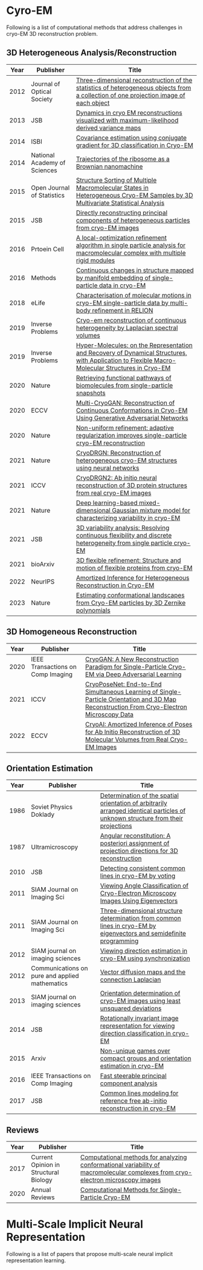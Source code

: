 # Cyro-EM
Following is a list of computational methods that address challenges in cryo-EM 3D reconstruction problem.
 
## 3D Heterogeneous Analysis/Reconstruction

|Year|Publisher|Title|
|-----|-----|-----|
|2012|Journal of Optical Society|[Three-dimensional reconstruction of the statistics of heterogeneous objects from a collection of one projection image of each object]()|
|2013|JSB|[Dynamics in cryo EM reconstructions visualized with maximum-likelihood derived variance maps](https://www.sciencedirect.com/science/article/pii/S1047847712003176)|
|2014|ISBI|[Covariance estimation using conjugate gradient for 3D classification in Cryo-EM](https://arxiv.org/abs/1412.0985)|
|2014|National Academy of Sciences|[Trajectories of the ribosome as a Brownian nanomachine](https://www.pnas.org/doi/10.1073/pnas.1419276111)|
|2015|Open Journal of Statistics|[Structure Sorting of Multiple Macromolecular States in Heterogeneous Cryo-EM Samples by 3D Multivariate Statistical Analysis](https://hal.science/hal-03827939/document)|
|2015|JSB|[Directly reconstructing principal components of heterogeneous particles from cryo-EM images](https://www.ncbi.nlm.nih.gov/pmc/articles/PMC4536832/)|
|2016|Prtoein Cell|[A local-optimization refinement algorithm in single particle analysis for macromolecular complex with multiple rigid modules](https://www.ncbi.nlm.nih.gov/pmc/articles/PMC4707152/)|
|2016|Methods|[Continuous changes in structure mapped by manifold embedding of single-particle data in cryo-EM](https://www.ncbi.nlm.nih.gov/pmc/articles/PMC4848141/)|
|2018|eLife|[Characterisation of molecular motions in cryo-EM single-particle data by multi-body refinement in RELION](https://www.ncbi.nlm.nih.gov/pmc/articles/PMC6005684/)|
|2019|Inverse Problems|[Cryo-em reconstruction of continuous heterogeneity by Laplacian spectral volumes](https://arxiv.org/abs/1907.01898)|
|2019|Inverse Problems|[Hyper-Molecules: on the Representation and Recovery of Dynamical Structures, with Application to Flexible Macro-Molecular Structures in Cryo-EM](https://arxiv.org/abs/1907.01589)|
|2020|Nature|[Retrieving functional pathways of biomolecules from single-particle snapshots](https://www.nature.com/articles/s41467-020-18403-x)|
|2020|ECCV|[Multi-CryoGAN: Reconstruction of Continuous Conformations in Cryo-EM Using Generative Adversarial Networks](https://openreview.net/forum?id=5PSL-CjHeP4)|
|2020|Nature|[Non-uniform refinement: adaptive regularization improves single-particle cryo-EM reconstruction](https://www.nature.com/articles/s41592-020-00990-8)|
|2021|Nature|[CryoDRGN: Reconstruction of heterogeneous cryo-EM structures using neural networks](https://www.nature.com/articles/s41592-020-01049-4)|
|2021|ICCV|[CryoDRGN2: Ab initio neural reconstruction of 3D protein structures from real cryo-EM images](https://openaccess.thecvf.com/content/ICCV2021/papers/Zhong_CryoDRGN2_Ab_Initio_Neural_Reconstruction_of_3D_Protein_Structures_From_ICCV_2021_paper.pdf)|
|2021|Nature|[Deep learning-based mixed-dimensional Gaussian mixture model for characterizing variability in cryo-EM](https://www.nature.com/articles/s41592-021-01220-5)|
|2021|JSB|[3D variability analysis: Resolving continuous flexibility and discrete heterogeneity from single particle cryo-EM](https://www.sciencedirect.com/science/article/pii/S1047847721000071)|
|2021|bioArxiv|[3D flexible refinement: Structure and motion of flexible proteins from cryo-EM](https://www.biorxiv.org/content/biorxiv/early/2021/04/22/2021.04.22.440893.full.pdf)|
|2022|NeurIPS|[Amortized Inference for Heterogeneous Reconstruction in Cryo-EM](https://arxiv.org/abs/2210.07387)|
|2023|Nature|[Estimating conformational landscapes from Cryo-EM particles by 3D Zernike polynomials](https://www.nature.com/articles/s41467-023-35791-y)|

## 3D Homogeneous Reconstruction

|Year|Publisher|Title|
|-----|-----|----|
|2020|IEEE Transactions on Comp Imaging|[CryoGAN: A New Reconstruction Paradigm for Single-Particle Cryo-EM via Deep Adversarial Learning](https://www.biorxiv.org/content/10.1101/2020.03.20.001016v2)|
|2021|ICCV|[CryoPoseNet: End-to-End Simultaneous Learning of Single-Particle Orientation and 3D Map Reconstruction From Cryo-Electron Microscopy Data](https://openaccess.thecvf.com/content/ICCV2021W/LCI/html/Nashed_CryoPoseNet_End-to-End_Simultaneous_Learning_of_Single-Particle_Orientation_and_3D_Map_ICCVW_2021_paper.html)|
|2022|ECCV|[CryoAI: Amortized Inference of Poses for Ab Initio Reconstruction of 3D Molecular Volumes from Real Cryo-EM Images](https://arxiv.org/abs/2203.08138)|


## Orientation Estimation

|Year|Publisher|Title|
|-----|-----|-----|
|1986|Soviet Physics Doklady|[Determination of the spatial orientation of arbitrarily arranged identical particles of unknown structure from their projections](https://gauss.math.yale.edu/~ag727/Vainstein-Goncharov1986.pdf)|
|1987|Ultramicroscopy|[Angular reconstitution: A posteriori assignment of projection directions for 3D reconstruction](https://www.sciencedirect.com/science/article/pii/0304399187900787)|
|2010|JSB|[Detecting consistent common lines in cryo-EM by voting](https://www.sciencedirect.com/science/article/pii/S1047847709003062)|
|2011|SIAM Journal on Imaging Sci|[Viewing Angle Classification of Cryo-Electron Microscopy Images Using Eigenvectors](https://web.math.princeton.edu/~amits/publications/class_averaging_SIAM_published.pdf)|
|2011|SIAM Journal on Imaging Sci|[Three-dimensional structure determination from common lines in cryo-EM by eigenvectors and semidefinite programming](https://www.ncbi.nlm.nih.gov/pmc/articles/PMC3334316/)|
|2012|SIAM journal on imaging sciences|[Viewing direction estimation in cryo-EM using synchronization](https://web.math.princeton.edu/~amits/publications/cryo-sync-published.pdf)|
|2012|Communications on pure and applied mathematics|[Vector diffusion maps and the connection Laplacian](https://arxiv.org/abs/1102.0075)|
|2013|SIAM journal on imaging sciences|[Orientation determination of cryo-EM images using least unsquared deviations](https://arxiv.org/abs/1211.7045)|
|2014|JSB|[Rotationally invariant image representation for viewing direction classification in cryo-EM](https://arxiv.org/abs/1309.7643)|
|2015|Arxiv|[Non-unique games over compact groups and orientation estimation in cryo-EM](https://arxiv.org/abs/1505.03840)|
|2016|IEEE Transactions on Comp Imaging|[Fast steerable principal component analysis](https://arxiv.org/abs/1412.0781)|
|2017|JSB|[Common lines modeling for reference free ab-initio reconstruction in cryo-EM](https://arxiv.org/abs/1810.11522)|

## Reviews

|Year|Publisher|Title|
|-----|-----|-----|
|2017|Current Opinion in Structural Biology|[Computational methods for analyzing conformational variability of macromolecular complexes from cryo-electron microscopy images](https://www.sciencedirect.com/science/article/pii/S0959440X16302445?via%3Dihub)|
|2020|Annual Reviews|[Computational Methods for Single-Particle Cryo-EM](https://arxiv.org/abs/2003.13828)|

# Multi-Scale Implicit Neural Representation
Following is a list of papers that propose multi-scale neural implicit representation learning.
